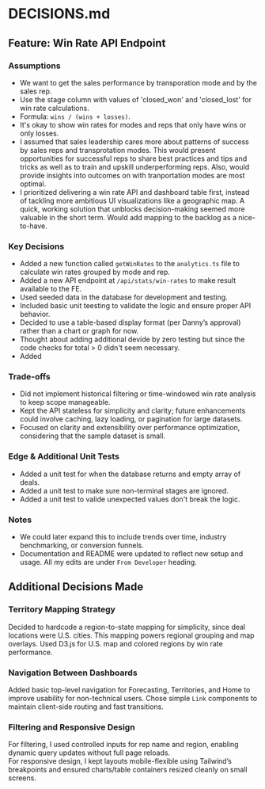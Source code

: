 # DECISIONS.md

## Feature: Win Rate API Endpoint

### Assumptions

- We want to get the sales performance by transporation mode and by the sales rep.
- Use the stage column with values of 'closed_won' and 'closed_lost' for win rate calculations.
- Formula: `wins / (wins + losses)`.
- It's okay to show win rates for modes and reps that only have wins or only losses.
- I assumed that sales leadership cares more about patterns of success by sales reps and transprotation modes. This would present opportunities for successful reps to share best practices and tips and tricks as well as to train and upskill underperforming reps. Also, would provide insights into outcomes on with tranportation modes are most optimal.
- I prioritized delivering a win rate API and dashboard table first, instead of tackling more ambitious UI visualizations like a geographic map. A quick, working solution that unblocks decision-making seemed more valuable in the short term. Would add mapping to the backlog as a nice-to-have.

### Key Decisions

- Added a new function called `getWinRates` to the `analytics.ts` file to calculate win rates grouped by mode and rep.
- Added a new API endpoint at `/api/stats/win-rates` to make result available to the FE.
- Used seeded data in the database for development and testing.
- Included basic unit teesting to validate the logic and ensure proper API behavior.
- Decided to use a table-based display format (per Danny’s approval) rather than a chart or graph for now.
- Thought about adding additional devide by zero testing but since the code checks for total > 0 didn't seem necessary.
- Added

### Trade-offs

- Did not implement historical filtering or time-windowed win rate analysis to keep scope manageable.
- Kept the API stateless for simplicity and clarity; future enhancements could involve caching, lazy loading, or pagination for large datasets.
- Focused on clarity and extensibility over performance optimization, considering that the sample dataset is small.

### Edge & Additional Unit Tests

- Added a unit test for when the database returns and empty array of deals.
- Added a unit test to make sure non-terminal stages are ignored.
- Added a unit test to valide unexpected values don't break the logic.

### Notes

- We could later expand this to include trends over time, industry benchmarking, or conversion funnels.
- Documentation and README were updated to reflect new setup and usage. All my edits are under `From Developer` heading.

## Additional Decisions Made

### Territory Mapping Strategy

Decided to hardcode a region-to-state mapping for simplicity, since deal locations were U.S. cities. This mapping powers regional grouping and map overlays. Used D3.js for U.S. map and colored regions by win rate performance.

### Navigation Between Dashboards

Added basic top-level navigation for Forecasting, Territories, and Home to improve usability for non-technical users. Chose simple `Link` components to maintain client-side routing and fast transitions.

### Filtering and Responsive Design

For filtering, I used controlled inputs for rep name and region, enabling dynamic query updates without full page reloads.  
For responsive design, I kept layouts mobile-flexible using Tailwind’s breakpoints and ensured charts/table containers resized cleanly on small screens.

